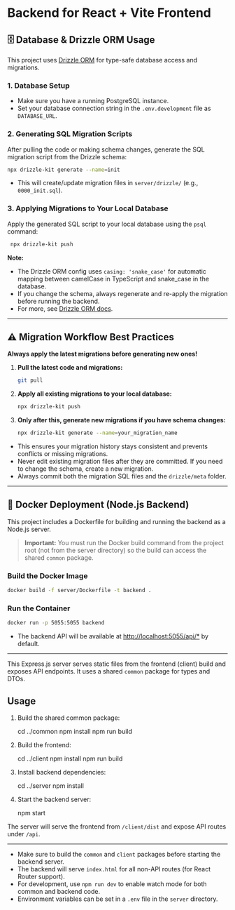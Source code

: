 # Backend for React + Vite Frontend

## 🗄️ Database & Drizzle ORM Usage

This project uses [Drizzle ORM](https://orm.drizzle.team/) for type-safe database access and migrations.

### 1. Database Setup
- Make sure you have a running PostgreSQL instance.
- Set your database connection string in the `.env.development` file as `DATABASE_URL`.

### 2. Generating SQL Migration Scripts
After pulling the code or making schema changes, generate the SQL migration script from the Drizzle schema:

```sh
npx drizzle-kit generate --name=init
```
- This will create/update migration files in `server/drizzle/` (e.g., `0000_init.sql`).

### 3. Applying Migrations to Your Local Database
Apply the generated SQL script to your local database using the `psql` command:

```sh
 npx drizzle-kit push 
```

**Note:**
- The Drizzle ORM config uses `casing: 'snake_case'` for automatic mapping between camelCase in TypeScript and snake_case in the database.
- If you change the schema, always regenerate and re-apply the migration before running the backend.
- For more, see [Drizzle ORM docs](https://orm.drizzle.team/docs/overview).

---

## ⚠️ Migration Workflow Best Practices

**Always apply the latest migrations before generating new ones!**

1. **Pull the latest code and migrations:**
   ```sh
   git pull
   ```
2. **Apply all existing migrations to your local database:**
   ```sh
   npx drizzle-kit push
   ```
3. **Only after this, generate new migrations if you have schema changes:**
   ```sh
   npx drizzle-kit generate --name=your_migration_name
   ```

- This ensures your migration history stays consistent and prevents conflicts or missing migrations.
- Never edit existing migration files after they are committed. If you need to change the schema, create a new migration.
- Always commit both the migration SQL files and the `drizzle/meta` folder.

---

## 🐳 Docker Deployment (Node.js Backend)

This project includes a Dockerfile for building and running the backend as a Node.js server.

> **Important:** You must run the Docker build command from the project root (not from the server directory) so the build can access the shared `common` package.

### Build the Docker Image
```sh
docker build -f server/Dockerfile -t backend .
```

### Run the Container
```sh
docker run -p 5055:5055 backend
```

- The backend API will be available at [http://localhost:5055/api/*](http://localhost:5055/api/*) by default.

---

This Express.js server serves static files from the frontend (client) build and exposes API endpoints. It uses a shared `common` package for types and DTOs.

## Usage

1. Build the shared common package:

    cd ../common
    npm install
    npm run build

2. Build the frontend:

    cd ../client
    npm install
    npm run build

3. Install backend dependencies:

    cd ../server
    npm install

4. Start the backend server:

    npm start

The server will serve the frontend from `/client/dist` and expose API routes under `/api`.

---

- Make sure to build the `common` and `client` packages before starting the backend server.
- The backend will serve `index.html` for all non-API routes (for React Router support).
- For development, use `npm run dev` to enable watch mode for both common and backend code.
- Environment variables can be set in a `.env` file in the `server` directory.
